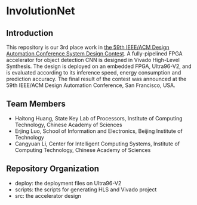 # InvolutionNet

## Introduction

This repository is our 3rd place work in [the 59th IEEE/ACM Design Automation Conference System Design Contest](https://byuccl.github.io/dac_sdc_2022/results/). A fully-pipelined FPGA accelerator for object detection CNN is designed in Vivado High-Level Synthesis. The design is deployed on an embedded FPGA, Ultra96-V2, and is evaluated according to its inference speed, energy consumption and prediction accuracy. The final result of the contest was announced at the 59th IEEE/ACM Design Automation Conference, San Francisco, USA.

## Team Members

- Haitong Huang, State Key Lab of Processors, Institute of Computing Technology, Chinese Academy of Sciences
- Erjing Luo, School of Information and Electronics, Beijing Institute of Technology
- Cangyuan Li, Center for Intelligent Computing Systems, Institute of Computing Technology, Chinese Academy of Sciences

## Repository Organization
- deploy: the deployment files on Ultra96-V2
- scripts: the scripts for generating HLS and Vivado project
- src: the accelerator design
